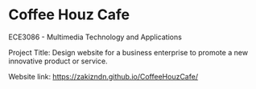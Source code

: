 # Coffee Houz Cafe
ECE3086 - Multimedia Technology and Applications 

Project Title: Design website for a business enterprise to promote a new innovative product or service. 

Website link: https://zakizndn.github.io/CoffeeHouzCafe/
